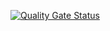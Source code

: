 [![Quality Gate Status](https://sonarcloud.io/api/project_badges/measure?project=iluzioDev_pandora&metric=alert_status)](https://sonarcloud.io/summary/new_code?id=iluzioDev_pandora)
